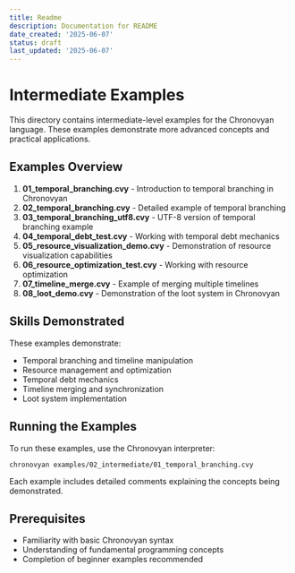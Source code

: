 ```yaml
---
title: Readme
description: Documentation for README
date_created: '2025-06-07'
status: draft
last_updated: '2025-06-07'
---
```


# Intermediate Examples

This directory contains intermediate-level examples for the Chronovyan language. These examples demonstrate more advanced concepts and practical applications.

## Examples Overview

1. **01_temporal_branching.cvy** - Introduction to temporal branching in Chronovyan
2. **02_temporal_branching.cvy** - Detailed example of temporal branching
3. **03_temporal_branching_utf8.cvy** - UTF-8 version of temporal branching example
4. **04_temporal_debt_test.cvy** - Working with temporal debt mechanics
5. **05_resource_visualization_demo.cvy** - Demonstration of resource visualization capabilities
6. **06_resource_optimization_test.cvy** - Working with resource optimization
7. **07_timeline_merge.cvy** - Example of merging multiple timelines
8. **08_loot_demo.cvy** - Demonstration of the loot system in Chronovyan

## Skills Demonstrated

These examples demonstrate:

- Temporal branching and timeline manipulation
- Resource management and optimization
- Temporal debt mechanics
- Timeline merging and synchronization
- Loot system implementation

## Running the Examples

To run these examples, use the Chronovyan interpreter:

```
chronovyan examples/02_intermediate/01_temporal_branching.cvy
```

Each example includes detailed comments explaining the concepts being demonstrated.

## Prerequisites

- Familiarity with basic Chronovyan syntax
- Understanding of fundamental programming concepts
- Completion of beginner examples recommended 